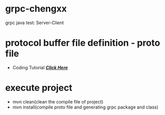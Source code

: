 # grpc-chengxx
grpc java test: Server-Client

# protocol buffer file definition - proto file
- Coding Tutorial [***Click Here***](https://developers.google.cn/protocol-buffers/docs/proto3)

# execute project
 - mvn clean(clean the compile file of project)
 - mvn install(compile proto file and generating grpc package and class)